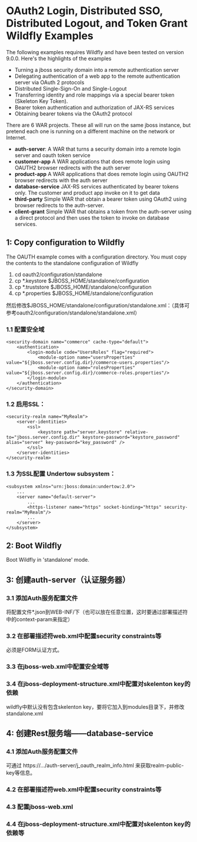 OAuth2 Login, Distributed SSO, Distributed Logout, and Token Grant Wildfly Examples
===================================
The following examples requires Wildfly and have been tested on version 9.0.0.  Here's the highlights of the examples
* Turning a jboss security domain into a remote authentication server
* Delegating authentication of a web app to the remote authentication server via OAuth 2 protocols
* Distributed Single-Sign-On and Single-Logout
* Transferring identity and role mappings via a special bearer token (Skeleton Key Token).
* Bearer token authentication and authorization of JAX-RS services
* Obtaining bearer tokens via the OAuth2 protocol

There are 6 WAR projects.  These all will run on the same jboss instance, but pretend each one is running on a different
machine on the network or Internet.
* **auth-server**: A WAR that turns a security domain into a remote login server and oauth token service
* **customer-app** A WAR applications that does remote login using OAUTH2 browser redirects with the auth server
* **product-app** A WAR applications that does remote login using OAUTH2 browser redirects with the auth server
* **database-service** JAX-RS services authenticated by bearer tokens only.  The customer and product app invoke on it
  to get data
* **third-party** Simple WAR that obtain a bearer token using OAuth2 using browser redirects to the auth-server.
* **client-grant** Simple WAR that obtains a token from the auth-server using a direct protocol and then uses the token
  to invoke on database services.
  
 
1: Copy configuration to Wildfly
---------------------------------------
The OAUTH example comes with a configuration directory.  You must copy the contents to the standalone configuration of Wildfly

1. cd oauth2/configuration/standalone
2. cp *.keystore $JBOSS_HOME/standalone/configuration
3. cp *.truststore $JBOSS_HOME/standalone/configuration
4. cp *.properties $JBOSS_HOME/standalone/configuration

然后修改$JBOSS_HOME/standalone/configuration/standalone.xml：（具体可参考oauth2/configuration/standalone/standalone.xml）

### 1.1 配置安全域

	<security-domain name="commerce" cache-type="default">
		<authentication>
			<login-module code="UsersRoles" flag="required">
				<module-option name="usersProperties" value="${jboss.server.config.dir}/commerce-users.properties"/>
				<module-option name="rolesProperties" value="${jboss.server.config.dir}/commerce-roles.properties"/>
			</login-module>
		</authentication>
	</security-domain>
	
### 1.2 启用SSL：

	<security-realm name="MyRealm">
		<server-identities>
			<ssl>
				<keystore path="server.keystore" relative-to="jboss.server.config.dir" keystore-password="keystore_password" alias="server" key-password="key_password" />
			</ssl>
		</server-identities>
	</security-realm>
   
### 1.3 为SSL配置 Undertow subsystem：

	<subsystem xmlns="urn:jboss:domain:undertow:2.0">
		...
		<server name="default-server">
			...
			<https-listener name="https" socket-binding="https" security-realm="MyRealm"/>
			...
		</server>
	</subsystem>
	
	
2: Boot Wildfly
---------------------------------------
Boot Wildfly in 'standalone' mode.


3: 创建auth-server（认证服务器）
---------------------------------------

### 3.1 添加Auth服务配置文件

将配置文件*.json到WEB-INF/下（也可以放在任意位置，这时要通过部署描述符中的context-param来指定）

### 3.2 在部署描述符web.xml中配置security constraints等

必须是FORM认证方式。

### 3.3 在jboss-web.xml中配置安全域等

### 3.4 在jboss-deployment-structure.xml中配置对skelenton key的依赖
wildfly中默认没有包含skelenton key，要将它加入到modules目录下，并修改standalone.xml


4: 创建Rest服务端——database-service
----------------------------------------

### 4.1 添加Auth服务配置文件

可通过 https://.../auth-server/j_oauth_realm_info.html 来获取realm-public-key等信息。

### 4.2 在部署描述符web.xml中配置security constraints等

### 4.3 配置jboss-web.xml

### 4.4 在jboss-deployment-structure.xml中配置对skelenton key的依赖等
